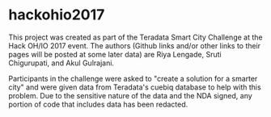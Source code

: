 # hackohio2017

This project was created as part of the Teradata Smart City Challenge at the Hack OH/IO 2017 event. The authors (Github links and/or other links to their pages will be posted at some later data) are Riya Lengade, Sruti Chigurupati, and Akul Gulrajani.

Participants in the challenge were asked to "create a solution for a smarter city" and were given data from Teradata's cuebiq database to help with this problem. Due to the sensitive nature of the data and the NDA signed, any portion of code that includes data has been redacted.
